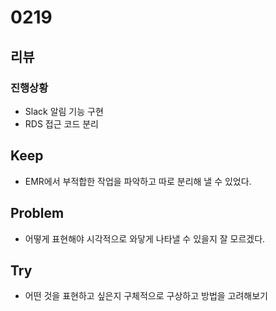 # 0219
## 리뷰
### 진행상황
- Slack 알림 기능 구현
- RDS 접근 코드 분리
## Keep
- EMR에서 부적합한 작업을 파악하고 따로 분리해 낼 수 있었다.
## Problem
- 어떻게 표현해야 시각적으로 와닿게 나타낼 수 있을지 잘 모르겠다.
## Try
- 어떤 것을 표현하고 싶은지 구체적으로 구상하고 방법을 고려해보기